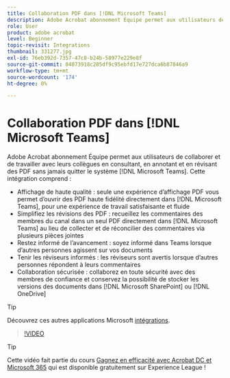 ```yaml
---
title: Collaboration PDF dans [!DNL Microsoft Teams]
description: Adobe Acrobat abonnement Équipe permet aux utilisateurs de collaborer et de travailler avec leurs collègues en consultant, en annotant et en révisant des PDF sans jamais quitter le système [!DNL Microsoft Teams]
role: User
product: adobe acrobat
level: Beginner
topic-revisit: Integrations
thumbnail: 331277.jpg
exl-id: 76eb392d-7357-47c8-b24b-58977e229e8f
source-git-commit: 04073918c285df9c95ebfd17e727dca6b87846a9
workflow-type: tm+mt
source-wordcount: '174'
ht-degree: 0%

---
```


# Collaboration PDF dans [!DNL Microsoft Teams]

Adobe Acrobat abonnement Équipe permet aux utilisateurs de collaborer et de travailler avec leurs collègues en consultant, en annotant et en révisant des PDF sans jamais quitter le système [!DNL Microsoft Teams]. Cette intégration comprend :

* Affichage de haute qualité : seule une expérience d’affichage PDF vous permet d’ouvrir des PDF haute fidélité directement dans [!DNL Microsoft Teams], pour une expérience de travail satisfaisante et fluide
* Simplifiez les révisions des PDF : recueillez les commentaires des membres du canal dans un seul PDF directement dans [!DNL Microsoft Teams] au lieu de collecter et de réconcilier des commentaires via plusieurs pièces jointes
* Restez informé de l’avancement : soyez informé dans Teams lorsque d’autres personnes agissent sur vos documents
* Tenir les réviseurs informés : les réviseurs sont avertis lorsque d’autres personnes répondent à leurs commentaires
* Collaboration sécurisée : collaborez en toute sécurité avec des membres de confiance et conservez la possibilité de stocker les versions des documents dans [!DNL Microsoft SharePoint] ou [!DNL OneDrive]

>[!TIP]
>
>Découvrez ces autres applications Microsoft [intégrations](../integrate/integrate-overview.md#microsoft).

>[!VIDEO](https://video.tv.adobe.com/v/331277?hidetitle=true)

>[!TIP]
>
>Cette vidéo fait partie du cours [Gagnez en efficacité avec Acrobat DC et Microsoft 365](https://experienceleague.adobe.com/?recommended=Acrobat-U-1-2021.microsoft365) qui est disponible gratuitement sur Experience League !
